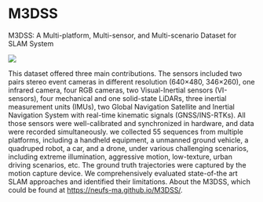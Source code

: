 # M3DSS
M3DSS: A Multi-platform, Multi-sensor, and Multi-scenario Dataset for SLAM System

![](https://github.com/NEUFS-MA/M3DSS/blob/main/assets/M3EDS.jpg)

This dataset offered three main contributions. The sensors included two pairs stereo event cameras in different resolution (640×480, 346×260), one infrared camera, four RGB cameras, two Visual-Inertial sensors (VI-sensors), four mechanical and one solid-state LiDARs, three inertial measurement units (IMUs), two Global Navigation Satellite and Inertial Navigation System with real-time kinematic signals (GNSS/INS-RTKs). All those sensors were well-calibrated and synchronized in hardware, and data were recorded simultaneously. we collected 55 sequences from multiple platforms, including a handheld equipment, a unmanned ground vehicle, a quadruped robot, a car, and a drone, under various challenging scenarios, including extreme illumination, aggressive motion, low-texture, urban driving scenarios, etc. The ground truth trajectories were captured by the motion capture device. We comprehensively evaluated state-of-the art SLAM approaches and identified their limitations. About the M3DSS, which could be found at https://neufs-ma.github.io/M3DSS/.
